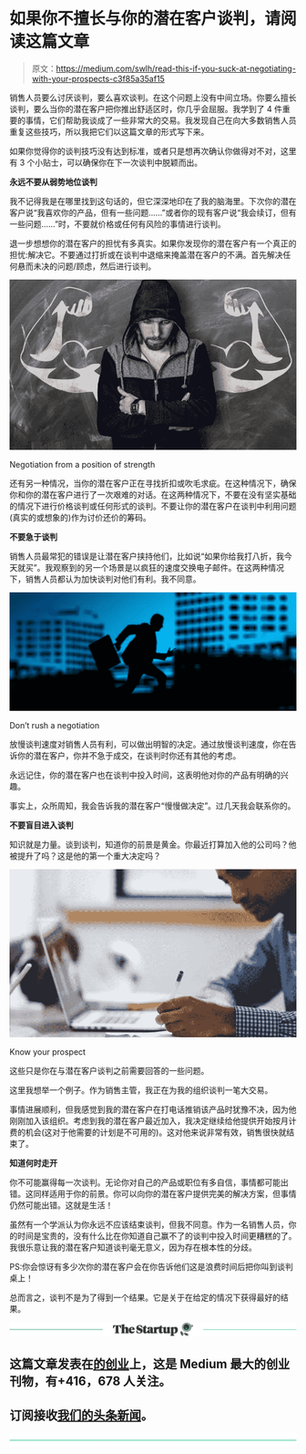 # 如果你不擅长与你的潜在客户谈判，请阅读这篇文章

> 原文：<https://medium.com/swlh/read-this-if-you-suck-at-negotiating-with-your-prospects-c3f85a35af15>

销售人员要么讨厌谈判，要么喜欢谈判。在这个问题上没有中间立场。你要么擅长谈判，要么当你的潜在客户把你推出舒适区时，你几乎会屈服。我学到了 4 件重要的事情，它们帮助我谈成了一些非常大的交易。我发现自己在向大多数销售人员重复这些技巧，所以我把它们以这篇文章的形式写下来。

如果你觉得你的谈判技巧没有达到标准，或者只是想再次确认你做得对不对，这里有 3 个小贴士，可以确保你在下一次谈判中脱颖而出。

**永远不要从弱势地位谈判**

我不记得我是在哪里找到这句话的，但它深深地印在了我的脑海里。下次你的潜在客户说“我喜欢你的产品，但有一些问题……”或者你的现有客户说“我会续订，但有一些问题……”时，不要就价格或任何有风险的事情进行谈判。

退一步想想你的潜在客户的担忧有多真实。如果你发现你的潜在客户有一个真正的担忧:解决它。不要通过打折或在谈判中退缩来掩盖潜在客户的不满。首先解决任何悬而未决的问题/顾虑，然后进行谈判。

![](img/b99c291de9509abf86ec499eee95caa5.png)

Negotiation from a position of strength

还有另一种情况，当你的潜在客户正在寻找折扣或吹毛求疵。在这种情况下，确保你和你的潜在客户进行了一次艰难的对话。在这两种情况下，不要在没有坚实基础的情况下进行价格谈判或任何形式的谈判。不要让你的潜在客户在谈判中利用问题(真实的或想象的)作为讨价还价的筹码。

**不要急于谈判**

销售人员最常犯的错误是让潜在客户挟持他们，比如说“如果你给我打八折，我今天就买”。我观察到的另一个场景是以疯狂的速度交换电子邮件。在这两种情况下，销售人员都认为加快谈判对他们有利。我不同意。

![](img/ab95f6c7c57b702d6a034819254c6dbe.png)

Don’t rush a negotiation

放慢谈判速度对销售人员有利，可以做出明智的决定。通过放慢谈判速度，你在告诉你的潜在客户，你并不急于成交，在谈判时你还有其他的考虑。

永远记住，你的潜在客户也在谈判中投入时间，这表明他对你的产品有明确的兴趣。

事实上，众所周知，我会告诉我的潜在客户“慢慢做决定”。过几天我会联系你的。

**不要盲目进入谈判**

知识就是力量。谈到谈判，知道你的前景是黄金。你最近打算加入他的公司吗？他被提升了吗？这是他的第一个重大决定吗？

![](img/a000f72878b4de2e9a78f299556714c2.png)

Know your prospect

这些只是你在与潜在客户谈判之前需要回答的一些问题。

这里我想举一个例子。作为销售主管，我正在为我的组织谈判一笔大交易。

事情进展顺利，但我感觉到我的潜在客户在打电话推销该产品时犹豫不决，因为他刚刚加入该组织。考虑到我的潜在客户最近加入，我决定继续给他提供开始按月计费的机会(这对于他需要的计划是不可用的)。这对他来说非常有效，销售很快就结束了。

**知道何时走开**

你不可能赢得每一次谈判。无论你对自己的产品或职位有多自信，事情都可能出错。这同样适用于你的前景。你可以向你的潜在客户提供完美的解决方案，但事情仍然可能出错。这就是生活！

虽然有一个学派认为你永远不应该结束谈判，但我不同意。作为一名销售人员，你的时间是宝贵的，没有什么比在你知道自己赢不了的谈判中投入时间更糟糕的了。我很乐意让我的潜在客户知道谈判毫无意义，因为存在根本性的分歧。

PS:你会惊讶有多少次你的潜在客户会在你告诉他们这是浪费时间后把你叫到谈判桌上！

总而言之，谈判不是为了得到一个结果。它是关于在给定的情况下获得最好的结果。

[![](img/308a8d84fb9b2fab43d66c117fcc4bb4.png)](https://medium.com/swlh)

## 这篇文章发表在[的创业](https://medium.com/swlh)上，这是 Medium 最大的创业刊物，有+416，678 人关注。

## 订阅接收[我们的头条新闻](http://growthsupply.com/the-startup-newsletter/)。

[![](img/b0164736ea17a63403e660de5dedf91a.png)](https://medium.com/swlh)